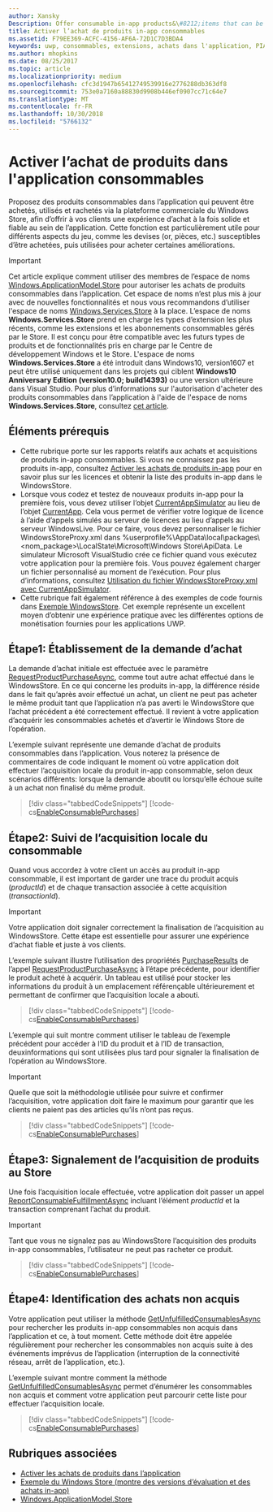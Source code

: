 ```yaml
---
author: Xansky
Description: Offer consumable in-app products&\#8212;items that can be purchased, used, and purchased again&\#8212;through the Store commerce platform to provide your customers with a purchase experience that is both robust and reliable.
title: Activer l’achat de produits in-app consommables
ms.assetid: F79EE369-ACFC-4156-AF6A-72D1C7D3BDA4
keywords: uwp, consommables, extensions, achats dans l'application, PIA, Windows.ApplicationModel.Store
ms.author: mhopkins
ms.date: 08/25/2017
ms.topic: article
ms.localizationpriority: medium
ms.openlocfilehash: cfc3d1947b65412749539916e2776288db363df8
ms.sourcegitcommit: 753e0a7160a88830d9908b446ef0907cc71c64e7
ms.translationtype: MT
ms.contentlocale: fr-FR
ms.lasthandoff: 10/30/2018
ms.locfileid: "5766132"
---
```

# <a name="enable-consumable-in-app-product-purchases"></a>Activer l’achat de produits dans l'application consommables

Proposez des produits consommables dans l’application qui peuvent être achetés, utilisés et rachetés via la plateforme commerciale du Windows Store, afin d’offrir à vos clients une expérience d’achat à la fois solide et fiable au sein de l’application. Cette fonction est particulièrement utile pour différents aspects du jeu, comme les devises (or, pièces, etc.) susceptibles d’être achetées, puis utilisées pour acheter certaines améliorations.

> [!IMPORTANT]
> Cet article explique comment utiliser des membres de l’espace de noms [Windows.ApplicationModel.Store](https://msdn.microsoft.com/library/windows/apps/windows.applicationmodel.store.aspx) pour autoriser les achats de produits consommables dans l’application. Cet espace de noms n’est plus mis à jour avec de nouvelles fonctionnalités et nous vous recommandons d’utiliser l'espace de noms [Windows.Services.Store](https://msdn.microsoft.com/library/windows/apps/windows.services.store.aspx) à la place. L’espace de noms **Windows.Services.Store** prend en charge les types d’extension les plus récents, comme les extensions et les abonnements consommables gérés par le Store. Il est conçu pour être compatible avec les futurs types de produits et de fonctionnalités pris en charge par le Centre de développement Windows et le Store. L'espace de noms **Windows.Services.Store** a été introduit dans Windows10, version1607 et peut être utilisé uniquement dans les projets qui ciblent **Windows10 Anniversary Edition (version10.0; build14393)** ou une version ultérieure dans Visual Studio. Pour plus d’informations sur l'autorisation d'acheter des produits consommables dans l’application à l'aide de l'espace de noms **Windows.Services.Store**, consultez [cet article](enable-consumable-add-on-purchases.md).

## <a name="prerequisites"></a>Éléments prérequis

-   Cette rubrique porte sur les rapports relatifs aux achats et acquisitions de produits in-app consommables. Si vous ne connaissez pas les produits in-app, consultez [Activer les achats de produits in-app](enable-in-app-product-purchases.md) pour en savoir plus sur les licences et obtenir la liste des produits in-app dans le WindowsStore.
-   Lorsque vous codez et testez de nouveaux produits in-app pour la première fois, vous devez utiliser l’objet [CurrentAppSimulator](https://docs.microsoft.com/uwp/api/Windows.ApplicationModel.Store.CurrentAppSimulator) au lieu de l’objet [CurrentApp](https://docs.microsoft.com/uwp/api/Windows.ApplicationModel.Store.CurrentApp). Cela vous permet de vérifier votre logique de licence à l’aide d’appels simulés au serveur de licences au lieu d’appels au serveur WindowsLive. Pour ce faire, vous devez personnaliser le fichier WindowsStoreProxy.xml dans %userprofile%\\AppData\\local\\packages\\&lt;nom_package&gt;\\LocalState\\Microsoft\\Windows Store\\ApiData. Le simulateur Microsoft VisualStudio crée ce fichier quand vous exécutez votre application pour la première fois. Vous pouvez également charger un fichier personnalisé au moment de l’exécution. Pour plus d’informations, consultez [Utilisation du fichier WindowsStoreProxy.xml avec CurrentAppSimulator](in-app-purchases-and-trials-using-the-windows-applicationmodel-store-namespace.md#proxy).
-   Cette rubrique fait également référence à des exemples de code fournis dans [Exemple WindowsStore](https://github.com/Microsoft/Windows-universal-samples/tree/win10-1507/Samples/Store). Cet exemple représente un excellent moyen d’obtenir une expérience pratique avec les différentes options de monétisation fournies pour les applications UWP.

## <a name="step-1-making-the-purchase-request"></a>Étape1: Établissement de la demande d’achat

La demande d’achat initiale est effectuée avec le paramètre [RequestProductPurchaseAsync](https://docs.microsoft.com/uwp/api/windows.applicationmodel.store.currentapp.requestproductpurchaseasync), comme tout autre achat effectué dans le WindowsStore. En ce qui concerne les produits in-app, la différence réside dans le fait qu’après avoir effectué un achat, un client ne peut pas acheter le même produit tant que l’application n’a pas averti le WindowsStore que l’achat précédent a été correctement effectué. Il revient à votre application d’acquérir les consommables achetés et d’avertir le Windows Store de l’opération.

L’exemple suivant représente une demande d’achat de produits consommables dans l’application. Vous noterez la présence de commentaires de code indiquant le moment où votre application doit effectuer l’acquisition locale du produit in-app consommable, selon deux scénarios différents: lorsque la demande aboutit ou lorsqu’elle échoue suite à un achat non finalisé du même produit.

> [!div class="tabbedCodeSnippets"]
[!code-cs[EnableConsumablePurchases](./code/InAppPurchasesAndLicenses/cs/EnableConsumablePurchases.cs#MakePurchaseRequest)]

## <a name="step-2-tracking-local-fulfillment-of-the-consumable"></a>Étape2: Suivi de l’acquisition locale du consommable

Quand vous accordez à votre client un accès au produit in-app consommable, il est important de garder une trace du produit acquis (*productId*) et de chaque transaction associée à cette acquisition (*transactionId*).

> [!IMPORTANT]
> Votre application doit signaler correctement la finalisation de l’acquisition au WindowsStore. Cette étape est essentielle pour assurer une expérience d’achat fiable et juste à vos clients.

L’exemple suivant illustre l’utilisation des propriétés [PurchaseResults](https://msdn.microsoft.com/library/windows/apps/dn263392) de l’appel [RequestProductPurchaseAsync](https://docs.microsoft.com/uwp/api/windows.applicationmodel.store.currentapp.requestproductpurchaseasync) à l’étape précédente, pour identifier le produit acheté à acquérir. Un tableau est utilisé pour stocker les informations du produit à un emplacement référençable ultérieurement et permettant de confirmer que l’acquisition locale a abouti.

> [!div class="tabbedCodeSnippets"]
[!code-cs[EnableConsumablePurchases](./code/InAppPurchasesAndLicenses/cs/EnableConsumablePurchases.cs#GrantFeatureLocally)]

L’exemple qui suit montre comment utiliser le tableau de l’exemple précédent pour accéder à l’ID du produit et à l’ID de transaction, deuxinformations qui sont utilisées plus tard pour signaler la finalisation de l’opération au WindowsStore.

> [!IMPORTANT]
> Quelle que soit la méthodologie utilisée pour suivre et confirmer l’acquisition, votre application doit faire le maximum pour garantir que les clients ne paient pas des articles qu’ils n’ont pas reçus.

> [!div class="tabbedCodeSnippets"]
[!code-cs[EnableConsumablePurchases](./code/InAppPurchasesAndLicenses/cs/EnableConsumablePurchases.cs#IsLocallyFulfilled)]

## <a name="step-3-reporting-product-fulfillment-to-the-store"></a>Étape3: Signalement de l’acquisition de produits au Store

Une fois l’acquisition locale effectuée, votre application doit passer un appel [ReportConsumableFulfillmentAsync](https://docs.microsoft.com/uwp/api/windows.applicationmodel.store.currentapp.reportconsumablefulfillmentasync) incluant l’élément *productId* et la transaction comprenant l’achat du produit.

> [!IMPORTANT]
> Tant que vous ne signalez pas au WindowsStore l’acquisition des produits in-app consommables, l’utilisateur ne peut pas racheter ce produit.

> [!div class="tabbedCodeSnippets"]
[!code-cs[EnableConsumablePurchases](./code/InAppPurchasesAndLicenses/cs/EnableConsumablePurchases.cs#ReportFulfillment)]

## <a name="step-4-identifying-unfulfilled-purchases"></a>Étape4: Identification des achats non acquis

Votre application peut utiliser la méthode [GetUnfulfilledConsumablesAsync](https://docs.microsoft.com/uwp/api/windows.applicationmodel.store.currentapp.getunfulfilledconsumablesasync) pour rechercher les produits in-app consommables non acquis dans l’application et ce, à tout moment. Cette méthode doit être appelée régulièrement pour rechercher les consommables non acquis suite à des événements imprévus de l’application (interruption de la connectivité réseau, arrêt de l’application, etc.).

L’exemple suivant montre comment la méthode [GetUnfulfilledConsumablesAsync](https://docs.microsoft.com/uwp/api/windows.applicationmodel.store.currentapp.getunfulfilledconsumablesasync) permet d’énumérer les consommables non acquis et comment votre application peut parcourir cette liste pour effectuer l’acquisition locale.

> [!div class="tabbedCodeSnippets"]
[!code-cs[EnableConsumablePurchases](./code/InAppPurchasesAndLicenses/cs/EnableConsumablePurchases.cs#GetUnfulfilledConsumables)]

## <a name="related-topics"></a>Rubriques associées

* [Activer les achats de produits dans l’application](enable-in-app-product-purchases.md)
* [Exemple du Windows Store (montre des versions d’évaluation et des achats in-app)](https://github.com/Microsoft/Windows-universal-samples/tree/win10-1507/Samples/Store)
* [Windows.ApplicationModel.Store](https://msdn.microsoft.com/library/windows/apps/br225197)
 

 
